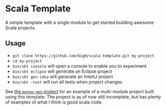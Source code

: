 Scala Template
==============

A simple template with a single module to get started building awesome Scala projects.

Usage
-----

 - `git clone https://github.com/bigH/scala-template.git my-project`
 - `cd my-project`
 - `bin/sbt console` will open a console to enable you to experiment
 - `bin/sbt eclipse` will generate an Eclipse project
 - `bin/sbt gen-idea` will generate an IntelliJ project
 - `bin/sbt ~test` will run all tests when project changes

See [the `mongo-gen` project](`https://github.com/bigH/mongo-gen`) for an example of a multi-module project built using this template. The project is as of now still incomplete, but has plenty of examples of what I think is good scala code.
